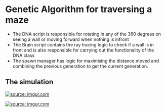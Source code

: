 # Genetic Algorithm for traversing a maze

- The DNA script is responsible for rotating in any of the 360 degrees on seeing a wall or moving forward when nothing is infront
- The Brain script contains the ray tracing logic to check if a wall is in front and is also responsible for carrying out the functionality of the DNA class
- The spawn manager has logic for maximising the distance moved and combining the previous generation to get the current generation.

## The simulation
<a href="https://imgur.com/1iaUxQ5"><img src="https://i.imgur.com/1iaUxQ5.gif" title="source: imgur.com" /></a>

<a href="https://imgur.com/oy7rrle"><img src="https://i.imgur.com/oy7rrle.gif" title="source: imgur.com" /></a>
